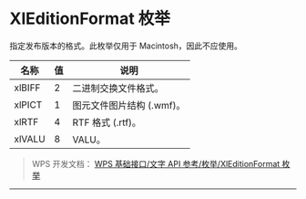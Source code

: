 # XlEditionFormat 枚举

指定发布版本的格式。此枚举仅用于 Macintosh，因此不应使用。

| 名称   | 值  | 说明                      |
|--------|-----|---------------------------|
| xlBIFF | 2   | 二进制交换文件格式。      |
| xlPICT | 1   | 图元文件图片结构 (.wmf)。 |
| xlRTF  | 4   | RTF 格式 (.rtf)。         |
| xlVALU | 8   | VALU。                    |

> WPS 开发文档： [WPS 基础接口/文字 API 参考/枚举/XlEditionFormat 枚举](https://qn.cache.wpscdn.cn/encs/doc/office_v19/topics/WPS%20%E5%9F%BA%E7%A1%80%E6%8E%A5%E5%8F%A3/%E6%96%87%E5%AD%97%20API%20%E5%8F%82%E8%80%83/%E6%9E%9A%E4%B8%BE/XlEditionFormat%20%E6%9E%9A%E4%B8%BE.html)

------------------------------------------------------------------------

